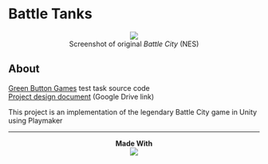 # Battle Tanks
<p align="center">
  <a href="https://en.wikipedia.org/wiki/Battle_City_(video_game)"><img src="https://habrastorage.org/storage2/1d4/24a/f3a/1d424af3af24b078cb2d92e8ba9884ff.jpg"></a>
  <br>
  Screenshot of original <i>Battle City</i> (NES)
</p>

## About
[Green Button Games](https://greenbuttongames.com/) test task source code  
[Project design document](https://docs.google.com/document/d/1URiTj-8OI9XUHodB_k_MsEtkN03J8o9tMwD_ns8OL5Q/edit#heading=h.ypdw4eaxrfe1) (Google Drive link)  

This project is an implementation of the legendary Battle City game in Unity using Playmaker
___
<p align="center">
  <b>Made With</b><br>
  <a href="https://unity.com/"><img src="https://unity3d.com/files/images/ogimg.jpg"</a>
</p>
